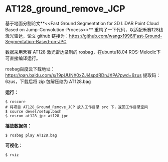 # AT128_ground_remove_JCP
基于地面分割论文**<<Fast Ground Segmentation for 3D LiDAR Point Cloud Based on Jump-Convolution-Process>>** 重构了一下代码，以适配禾赛128线激光雷达，论文 github 链接为：https://github.com/wangx1996/Fast-Ground-Segmentation-Based-on-JPC

数据采用禾赛 AT128 激光雷达录制的 rosbag，在ubuntu18.04 ROS-Melodic下可直接编译运行。

rosbag百度云下载地址：https://pan.baidu.com/s/19pUUNX0xZJi4spdRDnJXPA?pwd=6zus   提取码：6zus，下载后将 zip 包解压缩为 AT128.bag


**运行：**

```shell
$ roscore
# 将项目 AT128_Ground_Remove_JCP 放入工作目录 src 下，返回工作目录空间
$ source devel/setup.bash
$ rosrun at128_jpc at128_jpc
```



**播放数据包：**

```shell
$ rosbag play AT128.bag
```



**可视化：**

```shell
$ rviz
```

